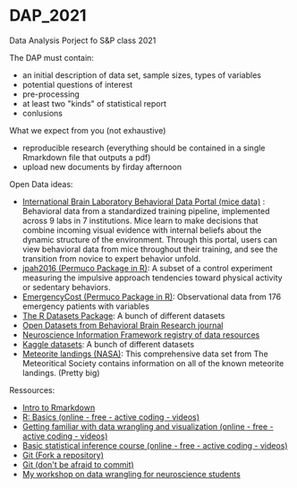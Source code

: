 # DAP_2021
Data Analysis Porject fo S&amp;P class 2021

The DAP must contain:
- an initial description of data set, sample sizes, types of variables
- potential questions of interest
- pre-processing
- at least two "kinds" of statistical report
- conlusions

What we expect from you (not exhaustive)

- reproducible research (everything should be contained in a single Rmarkdown file that outputs a pdf)
- upload new documents by firday afternoon

Open Data ideas:
- [International Brain Laboratory Behavioral Data Portal (mice data)](https://data.internationalbrainlab.org/) : Behavioral data from a standardized training pipeline, implemented across 9 labs in 7 institutions. Mice learn to make decisions that combine incoming visual evidence with internal beliefs about the dynamic structure of the environment. Through this portal, users can view behavioral data from mice throughout their training, and see the transition from novice to expert behavior unfold.
- [jpah2016 (Permuco Package in R)](https://cran.r-project.org/web/packages/permuco/permuco.pdf): A subset of a control experiment measuring the impulsive approach tendencies toward physical activity or sedentary behaviors.
- [EmergencyCost (Permuco Package in R)](https://cran.r-project.org/web/packages/permuco/permuco.pdf): Observational data from 176 emergency patients with variables 
- [The R Datasets Package](https://stat.ethz.ch/R-manual/R-devel/library/datasets/html/00Index.html): A bunch of different datasets
- [Open Datasets from Behavioral Brain Research journal](https://www.journals.elsevier.com/behavioural-brain-research/mendeley-datasets)
- [Neuroscience Information Framework registry of data resources](https://neuinfo.org/data/search?q=*&t=registry&ff=Resource%20Type:data%20set#all)
- [Kaggle datasets](https://www.kaggle.com/datasets?search=): A bunch of different datasets
- [Meteorite landings (NASA)](https://data.nasa.gov/Space-Science/Meteorite-Landings/gh4g-9sfh): This comprehensive data set from The Meteoritical Society contains information on all of the known meteorite landings. (Pretty big)

Ressources:
- [Intro to Rmarkdown](https://www.dataquest.io/blog/r-markdown-guide-cheatsheet/)
- [R: Basics (online - free - active coding - videos)](https://learn.datacamp.com/courses/free-introduction-to-r)
- [Getting familiar with data wrangling and visualization (online - free - active coding - videos)](https://beanumber.github.io/sds192/schedule.html)
- [Basic statistical inference course (online - free - active coding - videos)](https://campus.datacamp.com/courses/statistical-inference-and-data-analysis/)
- [Git (Fork a repository)](https://docs.github.com/en/github/getting-started-with-github/fork-a-repo)
- [Git (don't be afraid to commit)](https://dont-be-afraid-to-commit.readthedocs.io/en/latest/git/commandlinegit.html)
- [My workshop on data wrangling for neuroscience students](https://munoztd0.github.io/Data_Wrangling_NeuroMaster/)



